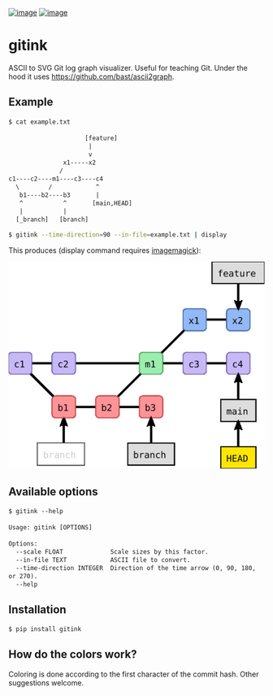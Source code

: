 [![image](https://github.com/bast/gitink/workflows/Test/badge.svg)](https://github.com/bast/gitink/actions)
[![image](https://img.shields.io/badge/license-%20MPL--v2.0-blue.svg)](LICENSE)


# gitink

ASCII to SVG Git log graph visualizer. Useful for teaching Git.
Under the hood it uses https://github.com/bast/ascii2graph.


## Example

```console
$ cat example.txt

                     [feature]
                      |
                      v
               x1-----x2
              /
c1----c2----m1----c3----c4
  \        /            ^
   b1----b2----b3       |
   ^           ^       [main,HEAD]
   |           |
  [_branch]   [branch]
```

```bash
$ gitink --time-direction=90 --in-file=example.txt | display
```

This produces (display command requires
[imagemagick](https://www.imagemagick.org)):

![git log graph example](img/example.jpg)


## Available options

```console
$ gitink --help

Usage: gitink [OPTIONS]

Options:
  --scale FLOAT             Scale sizes by this factor.
  --in-file TEXT            ASCII file to convert.
  --time-direction INTEGER  Direction of the time arrow (0, 90, 180, or 270).
  --help
```


## Installation

```bash
$ pip install gitink
```


## How do the colors work?

Coloring is done according to the first character of the commit hash.  Other
suggestions welcome.
